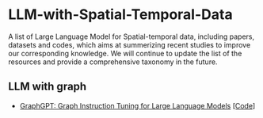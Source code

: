 # LLM-with-Spatial-Temporal-Data
A list of Large Language Model for Spatial-temporal data, including papers, datasets and codes, which aims at summerizing recent studies to improve our corresponding knowledge.
We will continue to update the list of the resources and provide a comprehensive taxonomy in the future.

## LLM with graph
- [GraphGPT: Graph Instruction Tuning for Large Language Models](https://arxiv.org/abs/2310.13023) [[Code]](https://github.com/microsoft/GraphGPT)
